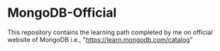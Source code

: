 # MongoDB-Official
This repository contains the learning path completed by me on official website of MongoDB i.e., "https://learn.mongodb.com/catalog"
